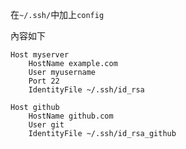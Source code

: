 
在`~/.ssh/`中加上`config` 

內容如下

```config
Host myserver
    HostName example.com
    User myusername
    Port 22
    IdentityFile ~/.ssh/id_rsa

Host github
    HostName github.com
    User git
    IdentityFile ~/.ssh/id_rsa_github

```

